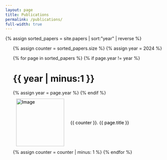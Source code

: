 ```yaml
---
layout: page
title: Publications
permalink: /publications/
full-width: true
---
```


{% assign sorted_papers = site.papers | sort:"year" | reverse %}

<ol type="1">
  {% assign counter = sorted_papers.size %}
  {% assign year = 2024 %}

  {% for page in sorted_papers %}
    {% if page.year != year %}
      <h1>{{ year | minus:1 }}</h1>
      {% assign year = page.year %}
    {% endif %}
    <a href="{{ page.url }}">
      <li class="list-item">
        <img src="{{ page.image }}" alt="Image">
        {{ counter }}. {{ page.title }}
      </li>
    </a>
    {% assign counter = counter | minus: 1 %}
  {% endfor %}
</ol>

<style>
  .list-item {
    display: flex;
    align-items: center;
    padding: 10px;
  }

  .list-item img {
    width: 150px; /* Adjust the width as per your requirement */
    height: auto; /* Maintain aspect ratio */
    margin-right: 20px; /* Add spacing between image and text */
  }

  a {
    color: black; /* Set the desired color for the hyperlink */
    text-decoration: none; /* Remove the underline */
  }
</style>
